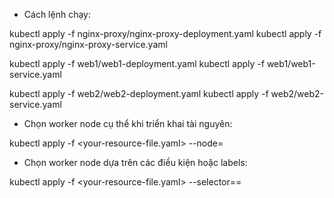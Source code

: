 - Cách lệnh chạy:

kubectl apply -f nginx-proxy/nginx-proxy-deployment.yaml
kubectl apply -f nginx-proxy/nginx-proxy-service.yaml

kubectl apply -f web1/web1-deployment.yaml
kubectl apply -f web1/web1-service.yaml

kubectl apply -f web2/web2-deployment.yaml
kubectl apply -f web2/web2-service.yaml

- Chọn worker node cụ thể khi triển khai tài nguyên:

kubectl apply -f <your-resource-file.yaml> --node=<node-name>

- Chọn worker node dựa trên các điều kiện hoặc labels:

kubectl apply -f <your-resource-file.yaml> --selector=<label-key>=<label-value>
